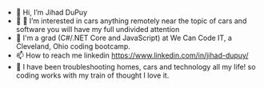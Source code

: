 - 👋 Hi, I’m Jihad DuPuy
- 👀 🚗 I’m interested in cars anything remotely near the topic of cars and software you will have my full undivided attention 
-  💾 I'm a grad (C#/.NET Core and JavaScript) at We Can Code IT, a Cleveland, Ohio coding bootcamp.
-  📫 How to reach me linkedin https://www.linkedin.com/in/jihad-dupuy/
- 🔨 I have been troubleshooting homes, cars and technology all my life! so coding works with my train of thought I love it.

